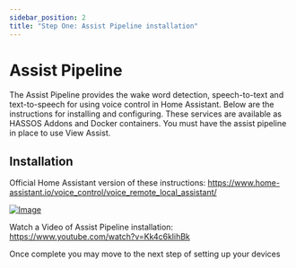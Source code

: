 ```yaml
---
sidebar_position: 2
title: "Step One: Assist Pipeline installation"
---
```


# Assist Pipeline
The Assist Pipeline provides the wake word detection, speech-to-text and text-to-speech for using voice control in Home Assistant.  Below are the instructions for installing and configuring.  These services are available as HASSOS Addons and Docker containers.  You must have the assist pipeline in place to use View Assist.

## Installation
Official Home Assistant version of these instructions: https://www.home-assistant.io/voice_control/voice_remote_local_assistant/

[![Image](https://img.youtube.com/vi/Kk4c6klihBk/mqdefault.jpg)](https://www.youtube.com/watch?v=Kk4c6klihBk)

Watch a Video of Assist Pipeline installation: https://www.youtube.com/watch?v=Kk4c6klihBk



Once complete you may move to the next step of setting up your devices